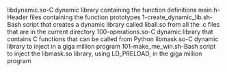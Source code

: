 libdynamic.so-C dynamic library containing the function definitions
main.h-Header files containing the function prototypes
1-create_dynamic_lib.sh-Bash script that creates a dynamic library called liball.so from all the .c files that are in the current directory
100-operations.so-C dynamic library that contains C functions that can be called from Python
libmask.so-C dynamic library to inject in a giga million program
101-make_me_win.sh-Bash script to inject the libmask.so library, using LD_PRELOAD, in the giga million program
